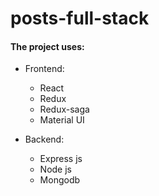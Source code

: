 # posts-full-stack

#### The project uses:

- Frontend:

  - React
  - Redux
  - Redux-saga
  - Material UI

- Backend:
  - Express js
  - Node js
  - Mongodb
